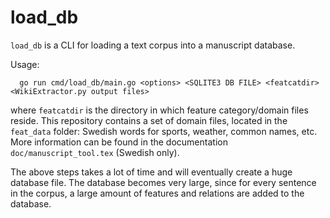 # load_db

`load_db` is a CLI for loading a text corpus into a manuscript database.

Usage:

      go run cmd/load_db/main.go <options> <SQLITE3 DB FILE> <featcatdir> <WikiExtractor.py output files>

where `featcatdir` is the directory in which feature category/domain files reside. This repository contains a set of domain files, located in the `feat_data` folder: Swedish words for sports, weather, common names, etc. More information can be found in the documentation `doc/manuscript_tool.tex` (Swedish only).

The above steps takes a lot of time and will eventually create a huge
database file. The database becomes very large, since for every
sentence in the corpus, a large amount of features and relations are added to
the database.
